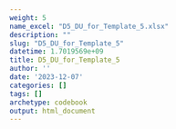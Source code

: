 ```yaml
---
weight: 5
name_excel: "D5_DU_for_Template_5.xlsx"
description: ""
slug: "D5_DU_for_Template_5"
datetime: 1.7019569e+09
title: D5_DU_for_Template_5
author: ''
date: '2023-12-07'
categories: []
tags: []
archetype: codebook
output: html_document
---
```


<div class="tabcontent"></div>
